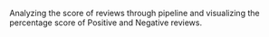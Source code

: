 Analyzing the score of reviews through pipeline and visualizing the percentage score of Positive and Negative reviews. 
